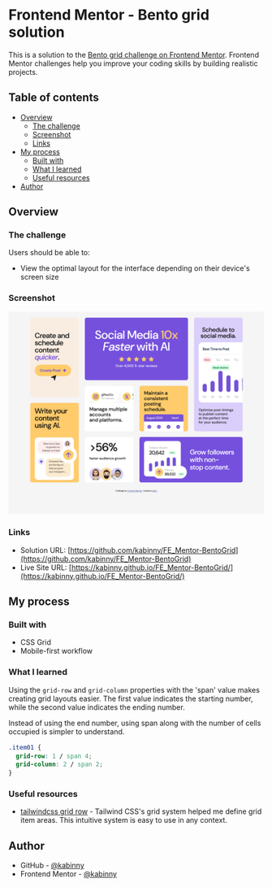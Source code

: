 # Frontend Mentor - Bento grid solution

This is a solution to the [Bento grid challenge on Frontend Mentor](https://www.frontendmentor.io/challenges/bento-grid-RMydElrlOj). Frontend Mentor challenges help you improve your coding skills by building realistic projects. 

## Table of contents

- [Overview](#overview)
  - [The challenge](#the-challenge)
  - [Screenshot](#screenshot)
  - [Links](#links)
- [My process](#my-process)
  - [Built with](#built-with)
  - [What I learned](#what-i-learned)
  - [Useful resources](#useful-resources)
- [Author](#author)


## Overview

### The challenge

Users should be able to:

- View the optimal layout for the interface depending on their device's screen size

### Screenshot

![](./screenshot.png)

### Links

- Solution URL: [https://github.com/kabinny/FE_Mentor-BentoGrid](https://github.com/kabinny/FE_Mentor-BentoGrid)
- Live Site URL: [https://kabinny.github.io/FE_Mentor-BentoGrid/](https://kabinny.github.io/FE_Mentor-BentoGrid/)

## My process

### Built with

- CSS Grid
- Mobile-first workflow

### What I learned

Using the `grid-row` and `grid-column` properties with the 'span' value makes creating grid layouts easier. The first value indicates the starting number, while the second value indicates the ending number.

Instead of using the end number, using span along with the number of cells occupied is simpler to understand.

```css
.item01 { 
  grid-row: 1 / span 4; 
  grid-column: 2 / span 2;
}
```

### Useful resources

- [tailwindcss grid row](https://tailwindcss.com/docs/grid-row) - Tailwind CSS's grid system helped me define grid item areas. This intuitive system is easy to use in any context.

## Author

- GitHub - [@kabinny](https://github.com/kabinny)
- Frontend Mentor - [@kabinny](https://www.frontendmentor.io/profile/kabinny)

